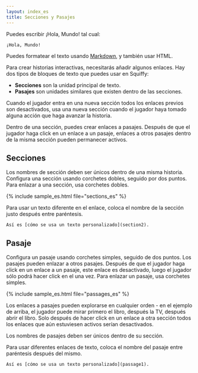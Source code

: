 ```yaml
---
layout: index_es
title: Secciones y Pasajes
---
```


Puedes escribir &iexcl;Hola, Mundo! tal cual:

    ¡Hola, Mundo!
    
Puedes formatear el texto usando [Markdown](http://daringfireball.net/projects/markdown/syntax), y tambi&eacute;n usar HTML.

Para crear historias interactivas, necesitar&aacute;s a&ntilde;adir algunos enlaces. Hay dos tipos de bloques de texto que puedes usar en Squiffy:

- **Secciones** son la unidad principal de texto.
- **Pasajes** son unidades similares que existen dentro de las secciones.

Cuando el jugador entra en una nueva secci&oacute;n todos los enlaces previos son desactivados, usa una nueva secci&oacute;n cuando el jugador haya tomado alguna acci&oacute;n que haga avanzar la historia.

Dentro de una secci&oacute;n, puedes crear enlaces a pasajes. Despu&eacute;s de que el jugador haga click en un enlace a un pasaje, enlaces a otros pasajes dentro de la misma secci&oacute;n pueden permanecer activos.

Secciones
---------

Los nombres de secci&oacute;n deben ser &uacute;nicos dentro de una misma historia. Configura una secci&oacute;n usando corchetes dobles, seguido por dos puntos. Para enlazar a una secci&oacute;n, usa corchetes dobles.

{% include sample_es.html file="sections_es" %}

Para usar un texto diferente en el enlace, coloca el nombre de la secci&oacute;n justo despu&eacute;s entre par&eacute;ntesis.

    Así es [cómo se usa un texto personalizado](section2).

Pasaje
------

Configura un pasaje usando corchetes simples, seguido de dos puntos. Los pasajes pueden enlazar a otros pasajes. Despu&eacute;s de que el jugador haga click en un enlace a un pasaje, este enlace es desactivado, luego el jugador s&oacute;lo podr&aacute; hacer click en el una vez. Para enlazar un pasaje, usa corchetes simples.

{% include sample_es.html file="passages_es" %}

Los enlaces a pasajes pueden explorarse en cualquier orden - en el ejemplo de arriba, el jugador puede mirar primero el libro, despu&eacute;s la TV, despu&eacute;s abrir el libro. Solo despu&eacute;s de hacer click en un enlace a otra secci&oacute;n todos los enlaces que a&uacute;n estuviesen activos ser&iacute;an desactivados.

Los nombres de pasajes deben ser &uacute;nicos dentro de su secci&oacute;n.

Para usar diferentes enlaces de texto, coloca el nombre del pasaje entre par&eacute;ntesis despu&eacute;s del mismo.

    Así es [cómo se usa un texto personalizado](passage1).